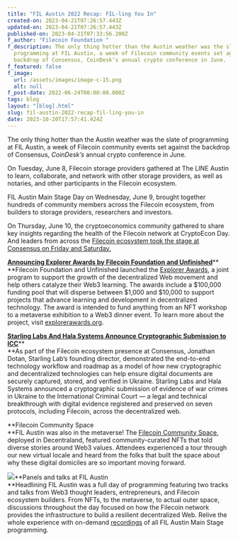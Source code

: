 ```yaml
---
title: "FIL Austin 2022 Recap: FIL-ling You In"
created-on: 2023-04-21T07:26:57.443Z
updated-on: 2023-04-21T07:26:57.443Z
published-on: 2023-04-21T07:33:56.200Z
f_author: "Filecoin Foundation "
f_description: The only thing hotter than the Austin weather was the slate of
  programming at FIL Austin, a week of Filecoin community events set against the
  backdrop of Consensus, CoinDesk’s annual crypto conference in June.
f_featured: false
f_image:
  url: /assets/images/image-c-15.png
  alt: null
f_post-date: 2022-06-24T00:00:00.000Z
tags: blog
layout: "[blog].html"
slug: fil-austin-2022-recap-fil-ling-you-in
date: 2023-10-20T17:57:41.424Z
---
```


The only thing hotter than the Austin weather was the slate of programming at FIL Austin, a week of Filecoin community events set against the backdrop of Consensus, _CoinDesk’s_ annual crypto conference in June.

On Tuesday, June 8, Filecoin storage providers gathered at The LINE Austin to learn, collaborate, and network with other storage providers, as well as notaries, and other participants in the Filecoin ecosystem.

FIL Austin Main Stage Day on Wednesday, June 9, brought together hundreds of community members across the Filecoin ecosystem, from builders to storage providers, researchers and investors.

On Thursday, June 10, the cryptoeconomics community gathered to share key insights regarding the health of the Filecoin network at CryptoEcon Day. And leaders from across the [Filecoin ecosystem took the stage at Consensus on Friday and Saturday.](https://www.youtube.com/watch?v=9Db0rXvscYY)

[**Announcing Explorer Awards by Filecoin Foundation and Unfinished**](https://filecoinfoundation.medium.com/announcing-explorer-awards-by-filecoin-foundation-and-unfinished-70c9d569f418)\*\*  
\*\*Filecoin Foundation and Unfinished launched the [Explorer Awards](http://explorerawards.org/), a joint program to support the growth of the decentralized Web movement and help others catalyze their Web3 learning. The awards include a $100,000 funding pool that will disperse between $1,000 and $10,000 to support projects that advance learning and development in decentralized technology. The award is intended to fund anything from an NFT workshop to a metaverse exhibition to a Web3 dinner event. To learn more about the project, visit [explorerawards.org](http://explorerawards.org/).

[**Starling Labs And Hala Systems Announce Cryptographic Submission to ICC**](https://www.cnn.com/2022/06/10/tech/ukraine-war-crimes-blockchain/index.html)\*\*  
\*\*As part of the Filecoin ecosystem presence at Consensus, Jonathan Dotan, Starling Lab’s founding director, demonstrated the end-to-end technology workflow and roadmap as a model of how new cryptographic and decentralized technologies can help ensure digital documents are securely captured, stored, and verified in Ukraine. Starling Labs and Hala Systems announced a cryptographic submission of evidence of war crimes in Ukraine to the International Criminal Court — a legal and technical breakthrough with digital evidence registered and preserved on seven protocols, including Filecoin, across the decentralized web.

\*\*Filecoin Community Space  
\*\*FIL Austin was also in the metaverse! The [Filecoin Community Space](https://play.decentraland.org/?position=-4%2C-133&realm=dg&island=I6l4q), deployed in Decentraland, featured community-curated NFTs that told diverse stories around Web3 values. Attendees experienced a tour through our new virtual locale and heard from the folks that built the space about why these digital domiciles are so important moving forward.

![](https://uploads-ssl.webflow.com/643e4502504dc0f566325dfb/643e68b595dde73b512b7580_1-sxjkfvgiga2wqdrjerjfca.jpeg)\*\*Panels and talks at FIL Austin  
\*\*Headlining FIL Austin was a full day of programming featuring two tracks and talks from Web3 thought leaders, entrepreneurs, and Filecoin ecosystem builders. From NFTs, to the metaverse, to actual outer space, discussions throughout the day focused on how the Filecoin network provides the infrastructure to build a resilient decentralized Web. Relive the whole experience with on-demand [recordings](https://www.youtube.com/playlist?list=PLp3zrT1ewY0nKSt_IKNhxNyRCzI7KiWwS) of all FIL Austin Main Stage programming.
